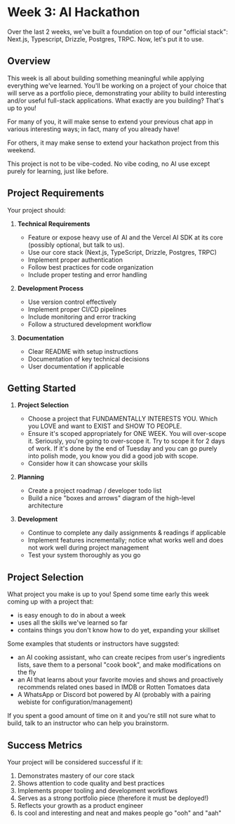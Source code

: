 # Week 3: AI Hackathon

Over the last 2 weeks, we've built a foundation on top of our "official stack": 
Next.js, Typescript, Drizzle, Postgres, TRPC. Now, let's put it to use.

## Overview

This week is all about building something meaningful while applying everything we've learned. You'll be working on a project of your choice that will serve as a portfolio piece, demonstrating your ability to build interesting and/or useful full-stack applications. What exactly are you building? That's up to you!

For many of you, it will make sense to extend your previous chat app in various interesting ways; in fact, many of you already have!

For others, it may make sense to extend your hackathon project from this weekend.

This project is not to be vibe-coded. No vibe coding, no AI use except purely for learning, just like before.

## Project Requirements

Your project should:

1. **Technical Requirements**
   - Feature or expose heavy use of AI and the Vercel AI SDK at its core (possibly optional, but talk to us).
   - Use our core stack (Next.js, TypeScript, Drizzle, Postgres, TRPC)
   - Implement proper authentication
   - Follow best practices for code organization
   - Include proper testing and error handling

2. **Development Process**
   - Use version control effectively
   - Implement proper CI/CD pipelines
   - Include monitoring and error tracking
   - Follow a structured development workflow

3. **Documentation**
   - Clear README with setup instructions
   - Documentation of key technical decisions
   - User documentation if applicable

## Getting Started

1. **Project Selection**
   - Choose a project that FUNDAMENTALLY INTERESTS YOU. Which you LOVE and want to EXIST and SHOW TO PEOPLE.
   - Ensure it's scoped appropriately for ONE WEEK. You will over-scope it. Seriously, you're going to over-scope it. Try to scope it for 2 days of work. If it's done by the end of Tuesday and you can go purely into polish mode, you know you did a good job with scope.
   - Consider how it can showcase your skills

2. **Planning**
   - Create a project roadmap / developer todo list
   - Build a nice "boxes and arrows" diagram of the high-level architecture

3. **Development**
   - Continue to complete any daily assignments & readings if applicable
   - Implement features incrementally; notice what works well and does not work well during project management
   - Test your system thoroughly as you go

## Project Selection

What project you make is up to you! Spend some time early this week coming up with a project that:
 - is easy enough to do in about a week
 - uses all the skills we've learned so far
 - contains things you don't know how to do yet, expanding your skillset

Some examples that students or instructors have suggsted:
 - an AI cooking assistant, who can create recipes from user's ingredients lists, save them to a personal "cook book", and make modifications on the fly
 - an AI that learns about your favorite movies and shows and proactively recommends related ones based in IMDB or Rotten Tomatoes data
 - A WhatsApp or Discord bot powered by AI (probably with a pairing webiste for configuration/management)

If you spent a good amount of time on it and you're still not sure what to build, talk to an instructor who can help you brainstorm.

## Success Metrics

Your project will be considered successful if it:

1. Demonstrates mastery of our core stack
2. Shows attention to code quality and best practices
3. Implements proper tooling and development workflows
4. Serves as a strong portfolio piece (therefore it must be deployed!)
5. Reflects your growth as a product engineer
6. Is cool and interesting and neat and makes people go "ooh" and "aah"
